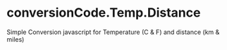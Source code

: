 # conversionCode.Temp.Distance
Simple Conversion javascript for Temperature (C &amp; F) and distance (km &amp; miles)
